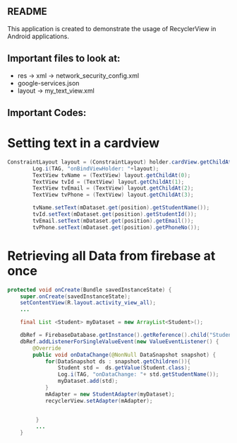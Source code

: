 ## README
This application is created to demonstrate the usage of RecyclerView in Android applications.

## Important files to look at:
* res -> xml -> network_security_config.xml
* google-services.json
* layout -> my_text_view.xml

## Important Codes:

# Setting text in a cardview
```java
ConstraintLayout layout = (ConstraintLayout) holder.cardView.getChildAt(0);
        Log.i(TAG, "onBindViewHolder: "+layout);
        TextView tvName = (TextView) layout.getChildAt(0);
        TextView tvId = (TextView) layout.getChildAt(1);
        TextView tvEmail = (TextView) layout.getChildAt(2);
        TextView tvPhone = (TextView) layout.getChildAt(3);

        tvName.setText(mDataset.get(position).getStudentName());
        tvId.setText(mDataset.get(position).getStudentId());
        tvEmail.setText(mDataset.get(position).getEmail());
        tvPhone.setText(mDataset.get(position).getPhoneNo());

```
# Retrieving all Data from firebase at once
```java
protected void onCreate(Bundle savedInstanceState) {
    super.onCreate(savedInstanceState);
    setContentView(R.layout.activity_view_all);
    ...

    final List <Student> myDataset = new ArrayList<Student>();

    dbRef = FirebaseDatabase.getInstance().getReference().child("Student");
    dbRef.addListenerForSingleValueEvent(new ValueEventListener() {
        @Override
        public void onDataChange(@NonNull DataSnapshot snapshot) {
            for(DataSnapshot ds : snapshot.getChildren()){
                Student std =  ds.getValue(Student.class);
                Log.i(TAG, "onDataChange: "+ std.getStudentName());
                myDataset.add(std);
            }
            mAdapter = new StudentAdapter(myDataset);
            recyclerView.setAdapter(mAdapter);


         }
         ...
    }

```